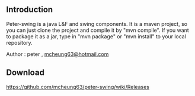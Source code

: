 ## Introduction

Peter-swing is a java L&F and swing components. It is a maven project, so you can just clone the project and compile it by "mvn compile". If you want to package it as a jar, type in "mvn package" or "mvn install" to your local repository.

Author : peter , mcheung63@hotmail.com

## Download

https://github.com/mcheung63/peter-swing/wiki/Releases